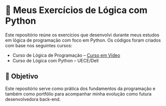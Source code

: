 # 🐍 Meus Exercícios de Lógica com Python

Este repositório reúne os exercícios que desenvolvi durante meus estudos em lógica de programação com foco em Python. Os códigos foram criados com base nos seguintes cursos:

- Curso de Lógica de Programação – [Curso em Vídeo](https://www.cursoemvideo.com)
- Curso de Lógica com Python – UECE/Dell


## 🎯 Objetivo

Este repositório serve como prática dos fundamentos da programação e também como portfólio para acompanhar minha evolução como futura desenvolvedora back-end.


